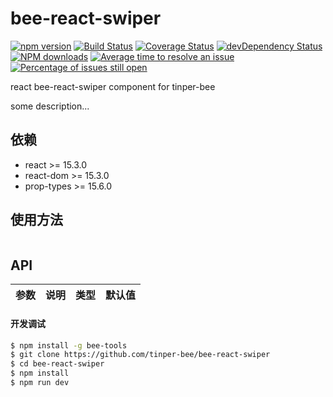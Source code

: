 # bee-react-swiper

[![npm version](https://img.shields.io/npm/v/bee-react-swiper.svg)](https://www.npmjs.com/package/bee-react-swiper)
[![Build Status](https://img.shields.io/travis/tinper-bee/bee-react-swiper/master.svg)](https://travis-ci.org/tinper-bee/bee-react-swiper)
[![Coverage Status](https://coveralls.io/repos/github/tinper-bee/bee-react-swiper/badge.svg?branch=master)](https://coveralls.io/github/tinper-bee/bee-react-swiper?branch=master)
[![devDependency Status](https://img.shields.io/david/dev/tinper-bee/bee-react-swiper.svg)](https://david-dm.org/tinper-bee/bee-react-swiper#info=devDependencies)
[![NPM downloads](http://img.shields.io/npm/dm/bee-react-swiper.svg?style=flat)](https://npmjs.org/package/bee-react-swiper)
[![Average time to resolve an issue](http://isitmaintained.com/badge/resolution/tinper-bee/bee-react-swiper.svg)](http://isitmaintained.com/project/tinper-bee/bee-react-swiper "Average time to resolve an issue")
[![Percentage of issues still open](http://isitmaintained.com/badge/open/tinper-bee/bee-react-swiper.svg)](http://isitmaintained.com/project/tinper-bee/bee-react-swiper "Percentage of issues still open")


react bee-react-swiper component for tinper-bee

some description...

## 依赖

- react >= 15.3.0
- react-dom >= 15.3.0
- prop-types >= 15.6.0

## 使用方法

```js

```



## API

|参数|说明|类型|默认值|
|:--|:---:|:--:|---:|

#### 开发调试

```sh
$ npm install -g bee-tools
$ git clone https://github.com/tinper-bee/bee-react-swiper
$ cd bee-react-swiper
$ npm install
$ npm run dev
```
